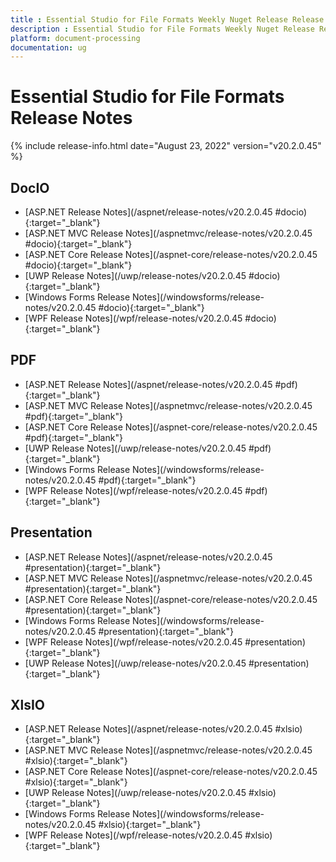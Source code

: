 ```yaml
---
title : Essential Studio for File Formats Weekly Nuget Release Release Notes  
description : Essential Studio for File Formats Weekly Nuget Release Release Notes  
platform: document-processing
documentation: ug
---
```


# Essential Studio for File Formats  Release Notes  

{% include release-info.html date="August 23, 2022" version="v20.2.0.45" %} 

## DocIO

* [ASP.NET Release Notes](/aspnet/release-notes/v20.2.0.45
#docio){:target="_blank"}
* [ASP.NET MVC Release Notes](/aspnetmvc/release-notes/v20.2.0.45
#docio){:target="_blank"}
* [ASP.NET Core Release Notes](/aspnet-core/release-notes/v20.2.0.45
#docio){:target="_blank"}
* [UWP Release Notes](/uwp/release-notes/v20.2.0.45
#docio){:target="_blank"}
* [Windows Forms Release Notes](/windowsforms/release-notes/v20.2.0.45
#docio){:target="_blank"}
* [WPF Release Notes](/wpf/release-notes/v20.2.0.45
#docio){:target="_blank"}


## PDF

* [ASP.NET Release Notes](/aspnet/release-notes/v20.2.0.45
#pdf){:target="_blank"}
* [ASP.NET MVC Release Notes](/aspnetmvc/release-notes/v20.2.0.45
#pdf){:target="_blank"}
* [ASP.NET Core Release Notes](/aspnet-core/release-notes/v20.2.0.45
#pdf){:target="_blank"}
* [UWP Release Notes](/uwp/release-notes/v20.2.0.45
#pdf){:target="_blank"}
* [Windows Forms Release Notes](/windowsforms/release-notes/v20.2.0.45
#pdf){:target="_blank"}
* [WPF Release Notes](/wpf/release-notes/v20.2.0.45
#pdf){:target="_blank"}


## Presentation

* [ASP.NET Release Notes](/aspnet/release-notes/v20.2.0.45
#presentation){:target="_blank"}
* [ASP.NET MVC Release Notes](/aspnetmvc/release-notes/v20.2.0.45
#presentation){:target="_blank"}
* [ASP.NET Core Release Notes](/aspnet-core/release-notes/v20.2.0.45
#presentation){:target="_blank"}
* [Windows Forms Release Notes](/windowsforms/release-notes/v20.2.0.45
#presentation){:target="_blank"}
* [WPF Release Notes](/wpf/release-notes/v20.2.0.45
#presentation){:target="_blank"}
* [UWP Release Notes](/uwp/release-notes/v20.2.0.45
#presentation){:target="_blank"}


## XlsIO

* [ASP.NET Release Notes](/aspnet/release-notes/v20.2.0.45
#xlsio){:target="_blank"}
* [ASP.NET MVC Release Notes](/aspnetmvc/release-notes/v20.2.0.45
#xlsio){:target="_blank"}
* [ASP.NET Core Release Notes](/aspnet-core/release-notes/v20.2.0.45
#xlsio){:target="_blank"}
* [UWP Release Notes](/uwp/release-notes/v20.2.0.45
#xlsio){:target="_blank"}
* [Windows Forms Release Notes](/windowsforms/release-notes/v20.2.0.45
#xlsio){:target="_blank"}
* [WPF Release Notes](/wpf/release-notes/v20.2.0.45
#xlsio){:target="_blank"}